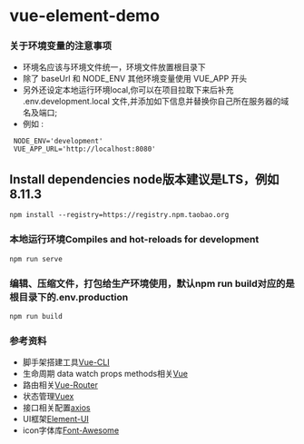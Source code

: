 # vue-element-demo

### 关于环境变量的注意事项
 * 环境名应该与环境文件统一，环境文件放置根目录下
 * 除了 baseUrl 和 NODE_ENV 其他环境变量使用 VUE_APP 开头
 * 另外还设定本地运行环境local,你可以在项目拉取下来后补充 .env.development.local 文件,并添加如下信息并替换你自己所在服务器的域名及端口;
 * 例如 :
 
```
 NODE_ENV='development'
 VUE_APP_URL='http://localhost:8080'
```
 
## Install dependencies node版本建议是LTS，例如8.11.3
```
npm install --registry=https://registry.npm.taobao.org
```

### 本地运行环境Compiles and hot-reloads for development 
```
npm run serve
```

### 编辑、压缩文件，打包给生产环境使用，默认npm run build对应的是根目录下的.env.production
```
npm run build
```

### 参考资料
 * 脚手架搭建工具[Vue-CLI](https://cli.vuejs.org/zh/)
 * 生命周期 data watch props methods相关[Vue](https://cn.vuejs.org/index.html)
 * 路由相关[Vue-Router](https://router.vuejs.org/zh/)
 * 状态管理[Vuex](https://vuex.vuejs.org/zh/)
 * 接口相关配置[axios](https://github.com/axios/axios)
 * UI框架[Element-UI](https://element.eleme.cn/#/zh-CN/component/collapse)
 * icon字体库[Font-Awesome](http://fontawesome.dashgame.com/)